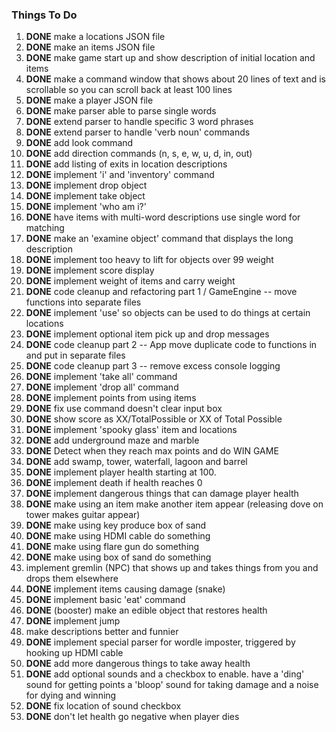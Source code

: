 ### Things To Do

1. **DONE** make a locations JSON file
2. **DONE** make an items JSON file
3. **DONE** make game start up and show description of initial location and items
4. **DONE** make a command window that shows about 20 lines of text and is scrollable so you can scroll back at least 100 lines
5. **DONE** make a player JSON file
6. **DONE** make parser able to parse single words
7. **DONE** extend parser to handle specific 3 word phrases
8. **DONE** extend parser to handle 'verb noun' commands
9. **DONE** add look command
10. **DONE** add direction commands (n, s, e, w, u, d, in, out)
11. **DONE** add listing of exits in location descriptions
12. **DONE** implement 'i' and 'inventory' command
13. **DONE** implement drop object
14. **DONE** implement take object
15. **DONE** implement 'who am i?'
16. **DONE** have items with multi-word descriptions use single word for matching
17. **DONE** make an 'examine object' command that displays the long description
18. **DONE** implement too heavy to lift for objects over 99 weight
19. **DONE** implement score display
20. **DONE** implement weight of items and carry weight
21. **DONE** code cleanup and refactoring part 1 / GameEngine -- move functions into separate files
22. **DONE** implement 'use' so objects can be used to do things at certain locations
23. **DONE** implement optional item pick up and drop messages
24. **DONE** code cleanup part 2 -- App move duplicate code to functions in and put in separate files
25. **DONE** code cleanup part 3 -- remove excess console logging
26. **DONE** implement 'take all' command
27. **DONE** implement 'drop all' command
28. **DONE** implement points from using items
29. **DONE** fix use command doesn't clear input box
30. **DONE** show score as XX/TotalPossible or XX of Total Possible
31. **DONE** implement 'spooky glass' item and locations
32. **DONE** add underground maze and marble
33. **DONE** Detect when they reach max points and do WIN GAME
34. **DONE** add swamp, tower, waterfall, lagoon and barrel
35. **DONE** implement player health starting at 100.
36. **DONE** implement death if health reaches 0 
37. **DONE** implement dangerous things that can damage player health
38. **DONE** make using an item make another item appear (releasing dove on tower makes guitar appear)
39. **DONE** make using key produce box of sand
40. **DONE** make using HDMI cable do something
41. **DONE** make using flare gun do something
42. **DONE** make using box of sand do something
43. implement gremlin (NPC) that shows up and takes things from you and drops them elsewhere
44. **DONE** implement items causing damage (snake)
45. **DONE** implement basic 'eat' command
46. **DONE** (booster) make an edible object that restores health
47. **DONE** implement jump
48. make descriptions better and funnier
49. **DONE** implement special parser for wordle imposter, triggered by hooking up HDMI cable
50. **DONE** add more dangerous things to take away health
51. **DONE** add optional sounds and a checkbox to enable. have a 'ding' sound for getting points a 'bloop' sound for taking damage and a noise for dying and winning
52. **DONE** fix location of sound checkbox
53. **DONE** don't let health go negative when player dies



